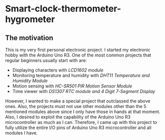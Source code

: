 # Smart-clock-thermometer-hygrometer
## The motivation
This is my very first personal electronic project. I started my electronic hobby with the Arduino Uno R3. One of the most common projects that regular beginners usually start with are: 
* Displaying characters with *LCD1602 module*
* Monitoring temperature and humidity with *DHT11 Temperature and Humidity Module*
* Motion sensing with *HC-SR501 PIR Motion Sensor Module*
* Time viewer with *DS1307 RTC module and 4 Digit 7-Segment Display*

However, I wanted to make a special project that outclassed the above ones. Also, the projects must not use other modules other than the 5 mentioned modules above since I only have those in hands at that moment. Also, I desired to exploit the capability of the Arduino Uno R3 microcontroller as much as I can. Therefore, I came up with this project to fully utilize the entire I/O pins of Arduino Uno R3 microcontroller and all modules I have.
